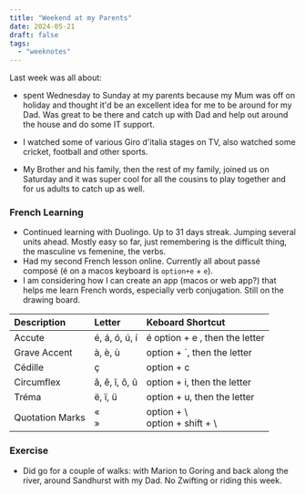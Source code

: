 ```yaml
---
title: "Weekend at my Parents"
date: 2024-05-21
draft: false
tags:
  - "weeknotes"
---
```


Last week was all about:

- spent Wednesday to Sunday at my parents because my Mum was off on holiday and thought it'd be an excellent idea for me to be around for my Dad. Was great to be there and catch up with Dad and help out around the house and do some IT support.

- I watched some of various Giro d'italia stages on TV, also watched some cricket, football and other sports.

- My Brother and his family, then the rest of my family, joined us on Saturday and it was super cool for all the cousins to play together and for us adults to catch up as well.

### French Learning

- Continued learning with Duolingo. Up to 31 days streak. Jumping several units ahead. Mostly easy so far, just remembering is the difficult thing, the masculine vs femenine, the verbs.
- Had my second French lesson online. Currently all about passé composé (é on a macos keyboard is `option+e` + `e`).
- I am considering how I can create an app (macos or web app?) that helps me learn French words, especially verb conjugation. Still on the drawing board.

| Description     | Letter        | Keboard Shortcut                      |
| :-------------- | :------------ | :------------------------------------ |
| Accute          | é, á, ó, ú, í | é option + e , then the letter        |
| Grave Accent    | à, è, ù       | option + `, then the letter           |
| Cédille         | ç             | option + c                            |
| Circumflex      | â, ê, î, ô, û | option + i, then the letter           |
| Tréma           | ë, ï, ü       | option + u, then the letter           |
| Quotation Marks | « <br /> »    | option + \ <br /> option + shift + \  |

### Exercise

- Did go for a couple of walks: with Marion to Goring and back along the river, around Sandhurst with my Dad. No Zwifting or riding this week.
